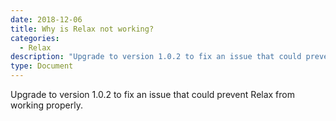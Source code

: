 ```yaml
---
date: 2018-12-06
title: Why is Relax not working?
categories:
  - Relax
description: "Upgrade to version 1.0.2 to fix an issue that could prevent Relax from working properly."
type: Document
---
```


Upgrade to version 1.0.2 to fix an issue that could prevent Relax from working properly.
